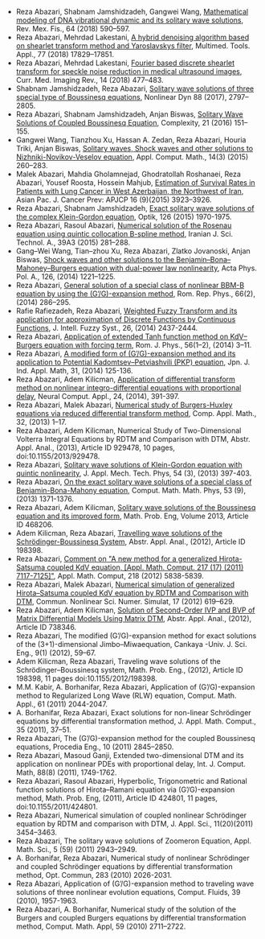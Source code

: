 
* Reza Abazari, Shabnam Jamshidzadeh, Gangwei Wang, [Mathematical modeling of DNA vibrational dynamic and
its solitary wave solutions](https://doi.org/10.31349/revmexfis.64.590), Rev. Mex. Fis., 64 (2018) 590–597.
* Reza Abazari, Mehrdad Lakestani, [A hybrid denoising algorithm based on shearlet transform method and
Yaroslavskys filter](https://doi.org/10.1007/s11042-018-5648-7), Multimed. Tools. Appl., 77 (2018) 17829–17851.
* Reza Abazari, Mehrdad Lakestani, [Fourier based discrete shearlet transform for speckle noise reduction in medical
ultrasound images](http://dx.doi.org/10.2174/1573405613666170405150828), Curr. Med. Imaging Rev., 14 (2018) 477–483.
* Shabnam Jamshidzadeh, Reza Abazari, [Solitary wave solutions of three special type of Boussinesq equations](https://doi.org/10.1007/s11071-017-3412-6), Nonlinear Dyn 88 (2017), 2797–2805.
* Reza Abazari, Shabnam Jamshidzadeh, Anjan Biswas, [Solitary Wave Solutions of Coupled Boussinesq Equation](https://doi.org/10.1002/cplx.21791), Complexity, 21 (2016) 151–155.
* Gangwei Wang, Tianzhou Xu, Hassan A. Zedan, Reza Abazari, Houria Triki, Anjan Biswas, [Solitary waves, Shock
waves and other solutions to Nizhniki-Novikov-Veselov equation](http://www.acmij.az/view.php?lang=az&menu=journal&id=397), Appl. Comput. Math., 14(3) (2015) 260–283.
* Malek Abazari, Mahdia Gholamnejad, Ghodratollah Roshanaei, Reza Abazari, Yousef Roosta, Hossein Mahjub,
[Estimation of Survival Rates in Patients with Lung Cancer in West Azerbaijan, the Northwest of Iran](https://doi.org/10.7314/apjcp.2015.16.9.3923), Asian Pac. J. Cancer Prev: APJCP 16 (9)(2015) 3923–3926.
* Reza Abazari, Shabnam Jamshidzadeh, [Exact solitary wave solutions of the complex Klein-Gordon equation](https://doi.org/10.1016/j.ijleo.2015.05.056), Optik, 126 (2015) 1970-1975.
* Reza Abazari, Rasoul Abazari, [Numerical solution of the Rosenau equation using quintic collocation B-spline
method](https://doi.org/10.22099/ijsts.2015.3152), Iranian J. Sci. Technol. A., 39A3 (2015) 281–288.
* Gang–Wei Wang, Tian–zhou Xu, Reza Abazari, Zlatko Jovanoski, Anjan Biswas, [Shock waves and other solutions
to the Benjamin–Bona–Mahoney–Burgers equation with dual-power law nonlinearity](https://doi.org/10.12693/APhysPolA.126.1221), Acta Phys. Pol. A., 126, (2014) 1221–1225.
* Reza Abazari, [General solution of a special class of nonlinear BBM-B equation by using the (G’/G)-expansion
method](https://rrp.nipne.ro/2014_66_2/A4.pdf), Rom. Rep. Phys., 66(2), (2014) 286–295.
* Rafie Rafiezadeh, Reza Abazari, [Weighted Fuzzy Transform and its application for approximation of Discrete
Functions by Continuous Functions](https://doi.org/10.3233/IFS-130914), J. Intell. Fuzzy Syst., 26, (2014) 2437-2444.
* Reza Abazari, [Application of extended Tanh function method on KdV–Burgers equation with forcing term](https://rjp.nipne.ro/2014_59_1-2/RomJPhys.59.p3.pdf), Rom. J. Phys., 56(1–2), (2014) 3–11.
* Reza Abazari, [A modified form of (G’/G)-expansion method and its application to Potential Kadomtsev–Petviashvili
(PKP) equation](https://doi.org/10.1007/s13160-013-0110-8), Jpn. J. Ind. Appl. Math, 31, (2014) 125-136.
* Reza Abazari, Adem Kilicman, [Application of differential transform method on nonlinear integro-differential
equations with proportional delay](https://doi.org/10.1007/s00521-012-1235-4), Neural Comput. Appl., 24, (2014), 391-397.
* Reza Abazari, Malek Abazari, [Numerical study of Burgers-Huxley equations via reduced differential transform
method](https://doi.org/10.1007/s40314-013-0001-2), Comp. Appl. Math., 32, (2013) 1–17.
* Reza Abazari, Adem Kilicman, Numerical Study of Two-Dimensional Volterra Integral Equations by RDTM and
Comparison with DTM, Abstr. Appl. Anal., (2013), Article ID 929478, 10 pages, doi:10.1155/2013/929478.
* Reza Abazari, [Solitary wave solutions of Klein-Gordon equation with quintic nonlinearity](https://doi.org/10.1134/S0021894413030073), J. Appl. Mech. Tech. Phys, 54 (3), (2013) 397-403.
* Reza Abazari, [On the exact solitary wave solutions of a special class of Benjamin-Bona-Mahony equation](https://doi.org/10.1134/S0965542513090133), Comput. Math. Math. Phys, 53 (9), (2013) 1371-1376.
* Reza Abazari, Adem Kilicman, [Solitary wave solutions of the Boussinesq equation and its improved form](https://doi.org/10.1155/2013/468206), Math. Prob. Eng, Volume 2013, Article ID 468206.
* Adem Kilicman, Reza Abazari, [Travelling wave solutions of the Schrödinger-Boussinesq System](https://doi:10.1155/2012/198398), Abstr. Appl. Anal., (2012), Article ID 198398.
* Reza Abazari, [Comment on "A new method for a generalized Hirota-Satsuma coupled KdV equation, [Appl.
Math. Comput. 217 (17) (2011) 7117-7125]"](https://doi.org/10.1016/j.amc.2011.11.069), Appl. Math. Comput, 218 (2012) 5838-5839.
* Reza Abazari, Malek Abazari, [Numerical simulation of generalized Hirota–Satsuma coupled KdV equation by
RDTM and Comparison with DTM](https://doi.org/10.1016/j.cnsns.2011.05.022), Commun. Nonlinear Sci. Numer. Simulat, 17 (2012) 619–629.
* Reza Abazari, Adem Kilicman, [Solution of Second-Order IVP and BVP of Matrix Differential Models Using
Matrix DTM](HTTP://doi:10.1155/2012/738346), Abstr. Appl. Anal., (2012), Article ID 738346.
* Reza Abazari, The modified (G’/G)-expansion method for exact solutions of the (3+1)-dimensional Jimbo–Miwaequation, Cankaya -Univ. J. Sci. Eng., 9(1) (2012), 59–67.
* Adem Kilicman, Reza Abazari, Traveling wave solutions of the Schrödinger–Boussinesq system, Math. Prob.
Eng., (2012), Article ID 198398, 11 pages doi:10.1155/2012/198398.
* M.M. Kabir, A. Borhanifar, Reza Abazari, Application of (G’/G)-expansion method to Regularized Long Wave
(RLW) equation, Comput. Math. Appl., 61 (2011) 2044-2047.
* A. Borhanifar, Reza Abazari, Exact solutions for non-linear Schrödinger equations by differential transformation
method, J. Appl. Math. Comput., 35 (2011), 37–51.
* Reza Abazari, The (G’/G)-expansion method for the coupled Boussinesq equations, Procedia Eng., 10 (2011)
2845–2850.
* Reza Abazari, Masoud Ganji, Extended two-dimensional DTM and its application on nonlinear PDEs with proportional delay, Int. J. Comput. Math, 88(8) (2011), 1749-1762.
* Reza Abazari, Rasoul Abazari, Hyperbolic, Trigonometric and Rational function solutions of Hirota–Ramani equation via (G’/G)-expansion method, Math. Prob. Eng, (2011), Article ID 424801, 11 pages, doi:10.1155/2011/424801.
* Reza Abazari, Numerical simulation of coupled nonlinear Schrödinger equation by RDTM and comparison with
DTM, J. Appl. Sci., 11(20)(2011) 3454–3463.
* Reza Abazari, The solitary wave solutions of Zoomeron Equation, Appl. Math. Sci., 5 (59) (2011) 2943–2949.
* A. Borhanifar, Reza Abazari, Numerical study of nonlinear Schrödinger and coupled Schrödinger equations by
differential transformation method, Opt. Commun, 283 (2010) 2026-2031.
* Reza Abazari, Application of (G’/G)-expansion method to traveling wave solutions of three nonlinear evolution
equations, Comput. Fluids, 39 (2010), 1957-1963.
* Reza Abazari, A. Borhanifar, Numerical study of the solution of the Burgers and coupled Burgers equations by
differential transformation method, Comput. Math. Appl, 59 (2010) 2711–2722.
